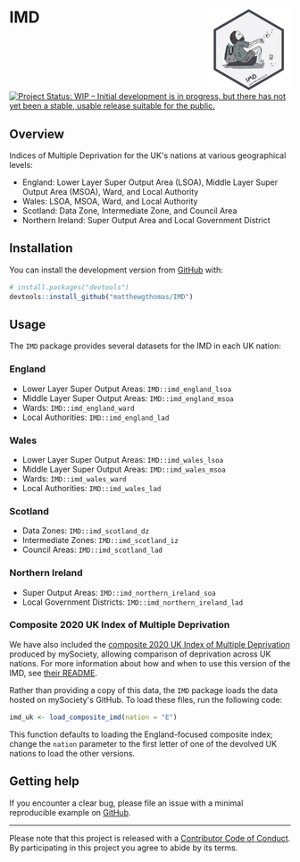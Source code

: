 # IMD <img src='man/figures/imd-logo.png' align="right" height="150" /></a>

<!-- badges: start -->
[![Project Status: WIP – Initial development is in progress, but there has not yet been a stable, usable release suitable for the public.](https://www.repostatus.org/badges/latest/wip.svg)](https://www.repostatus.org/#wip)
<!-- badges: end -->

## Overview
Indices of Multiple Deprivation for the UK's nations at various geographical levels:

- England: Lower Layer Super Output Area (LSOA), Middle Layer Super Output Area (MSOA), Ward, and Local Authority
- Wales: LSOA, MSOA, Ward, and Local Authority
- Scotland: Data Zone, Intermediate Zone, and Council Area
- Northern Ireland: Super Output Area and Local Government District

## Installation
You can install the development version from [GitHub](https://github.com/) with:

``` r
# install.packages("devtools")
devtools::install_github("matthewgthomas/IMD")
```

## Usage
The `IMD` package provides several datasets for the IMD in each UK nation:

### England

- Lower Layer Super Output Areas: `IMD::imd_england_lsoa`
- Middle Layer Super Output Areas: `IMD::imd_england_msoa`
- Wards: `IMD::imd_england_ward`
- Local Authorities: `IMD::imd_england_lad`

### Wales

- Lower Layer Super Output Areas: `IMD::imd_wales_lsoa`
- Middle Layer Super Output Areas: `IMD::imd_wales_msoa`
- Wards: `IMD::imd_wales_ward`
- Local Authorities: `IMD::imd_wales_lad`

### Scotland

- Data Zones: `IMD::imd_scotland_dz`
- Intermediate Zones: `IMD::imd_scotland_iz`
- Council Areas: `IMD::imd_scotland_lad`

### Northern Ireland

- Super Output Areas: `IMD::imd_northern_ireland_soa`
- Local Government Districts: `IMD::imd_northern_ireland_lad`

### Composite 2020 UK Index of Multiple Deprivation
We have also included the [composite 2020 UK Index of Multiple Deprivation](https://github.com/mysociety/composite_uk_imd) produced by mySociety, allowing comparison of deprivation across UK nations. For more information about how and when to use this version of the IMD, see [their README](https://github.com/mysociety/composite_uk_imd/blob/master/readme.md).

Rather than providing a copy of this data, the `IMD` package loads the data hosted on mySociety's GitHub. To load these files, run the following code:

```r
imd_uk <- load_composite_imd(nation = "E")
```

This function defaults to loading the England-focused composite index; change the `nation` parameter to the first letter of one of the devolved UK nations to load the other versions.

## Getting help
If you encounter a clear bug, please file an issue with a minimal reproducible example on [GitHub](https://github.com/matthewgthomas/IMD/issues).

---
Please note that this project is released with a [Contributor Code of Conduct](https://www.contributor-covenant.org/version/2/0/code_of_conduct/). By participating in this project you agree to abide by its terms.
